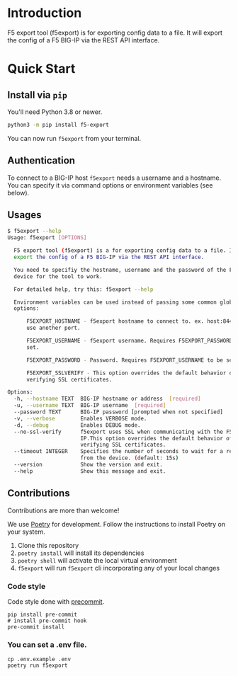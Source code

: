 # Introduction
F5 export tool (f5export) is for exporting config data to a file.
It will export the config of a F5 BIG-IP via the REST API interface.

# Quick Start

## Install via `pip`

You'll need Python 3.8 or newer.

```bash
python3 -m pip install f5-export
```

You can now run `f5export` from your terminal.

## Authentication

To connect to a BIG-IP host `f5export` needs a username and a hostname. You can specify it via command options or environment variables (see below).

## Usages

```bash
$ f5export --help
Usage: f5export [OPTIONS]

  F5 export tool (f5export) is a for exporting config data to a file. It will
  export the config of a F5 BIG-IP via the REST API interface.

  You need to specifiy the hostname, username and the password of the F5
  device for the tool to work.

  For detailed help, try this: f5export --help

  Environment variables can be used instead of passing some common global
  options:

      F5EXPORT_HOSTNAME - f5export hostname to connect to. ex. host:8443 to
      use another port.

      F5EXPORT_USERNAME - f5export username. Requires F5EXPORT_PASSWORD to be
      set.

      F5EXPORT_PASSWORD - Password. Requires F5EXPORT_USERNAME to be set.

      F5EXPORT_SSLVERIFY - This option overrides the default behavior of
      verifying SSL certificates.

Options:
  -h, --hostname TEXT  BIG-IP hostname or address  [required]
  -u, --username TEXT  BIG-IP username  [required]
  --password TEXT      BIG-IP password [prompted when not specified]
  -v, --verbose        Enables VERBOSE mode.
  -d, --debug          Enables DEBUG mode.
  --no-ssl-verify      f5export uses SSL when communicating with the F5 BIG-
                       IP.This option overrides the default behavior of
                       verifying SSL certificates.
  --timeout INTEGER    Specifies the number of seconds to wait for a response
                       from the device. (default: 15s)
  --version            Show the version and exit.
  --help               Show this message and exit.

```
## Contributions

Contributions are more than welcome!

We use [Poetry](https://python-poetry.org/docs/) for development. Follow the instructions to install Poetry on your system.

1. Clone this repository
2. `poetry install` will install its dependencies
3. `poetry shell` will activate the local virtual environment
4. `f5export` will run `f5export` cli incorporating any of your local changes

### Code style

Code style done with [precommit](https://pre-commit.com/).

```
pip install pre-commit
# install pre-commit hook
pre-commit install
```

### You can set a .env file.

```
cp .env.example .env
poetry run f5export
```

